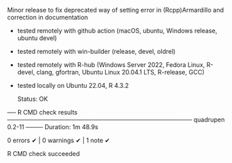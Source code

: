
Minor release to fix deprecated way of setting error in (Rcpp)Armardillo and correction in documentation

* tested remotely with github action (macOS, ubuntu, Windows release, ubuntu devel)
* tested remotely with win-builder (release, devel, oldrel)
* tested remotely with R-hub (Windows Server 2022, Fedora Linux, R-devel, clang, gfortran, Ubuntu Linux 20.04.1 LTS, R-release, GCC)
* tested locally on Ubuntu 22.04, R 4.3.2

   Status: OK
   
── R CMD check results ─────────────────────────────────────────── quadrupen 0.2-11 ────
Duration: 1m 48.9s

0 errors ✔ | 0 warnings ✔ | 1 note ✔

R CMD check succeeded
